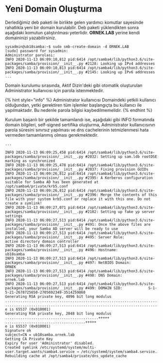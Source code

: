 # Yeni Domain Oluşturma

Derlediğimiz deb paketi ile birlikte gelen yardımcı komutlar sayesinde rahatlıkla yeni bir domain kurulabilir. Deb paketi yüklendikten sonra aşağıdaki komutun çalıştırılması yeterlidir. **ORNEK.LAB** yerine kendi domaininizi yazabilirsiniz.

```text
sysadmin@ub18samba:~$ sudo smb-create-domain -d ORNEK.LAB
[sudo] password for sysadmin: 
Administrator parolası: 
INFO 2020-11-13 06:09:10,812 pid:6414 /opt/samba4/lib/python3.6/site-packages/samba/provision/__init__.py #2128: Looking up IPv4 addresses
INFO 2020-11-13 06:09:10,813 pid:6414 /opt/samba4/lib/python3.6/site-packages/samba/provision/__init__.py #2145: Looking up IPv6 addresses      
...
```

Domain kurulumu sırasında, Aktif Dizin'deki gibi otomatik oluşturulan Administrator kullanıcısı için parola istenmektedir. 

{% hint style="info" %}
Administrator kullanıcısı Domaindeki yetkili kullanıcı olduğundan, yetki gerektiren tüm işlemler başlangıçta bu kullanıcı ile yapılmaktadır. Bu nedenle parola bilgisi kaybedilmemelidir. 
{% endhint %}

Kurulum başarılı bir şekilde tamamlandı ise, aşağıdaki gibi INFO formatında domain bilgileri, self-signed sertifika oluşturma, Administrator kullanıcısının parola süresini sınırsız yapılması ve dns cachelerinin tetmizlenmesi hata vermeden tamamlanmış olması gerekmektedir.

```text
...

INFO 2020-11-13 06:09:25,458 pid:6414 /opt/samba4/lib/python3.6/site-packages/samba/provision/__init__.py #2032: Setting up sam.ldb rootDSE marking as synchronized
INFO 2020-11-13 06:09:25,478 pid:6414 /opt/samba4/lib/python3.6/site-packages/samba/provision/__init__.py #2037: Fixing provision GUIDs
INFO 2020-11-13 06:09:26,812 pid:6414 /opt/samba4/lib/python3.6/site-packages/samba/provision/__init__.py #2395: A Kerberos configuration suitable for Samba AD has been generated at /opt/samba4/private/krb5.conf
INFO 2020-11-13 06:09:26,812 pid:6414 /opt/samba4/lib/python3.6/site-packages/samba/provision/__init__.py #2396: Merge the contents of this file with your system krb5.conf or replace it with this one. Do not create a symlink!
INFO 2020-11-13 06:09:27,071 pid:6414 /opt/samba4/lib/python3.6/site-packages/samba/provision/__init__.py #2102: Setting up fake yp server settings
INFO 2020-11-13 06:09:27,513 pid:6414 /opt/samba4/lib/python3.6/site-packages/samba/provision/__init__.py #491: Once the above files are installed, your Samba AD server will be ready to use
INFO 2020-11-13 06:09:27,513 pid:6414 /opt/samba4/lib/python3.6/site-packages/samba/provision/__init__.py #495: Server Role:           active directory domain controller
INFO 2020-11-13 06:09:27,513 pid:6414 /opt/samba4/lib/python3.6/site-packages/samba/provision/__init__.py #496: Hostname:              ub18samba
INFO 2020-11-13 06:09:27,513 pid:6414 /opt/samba4/lib/python3.6/site-packages/samba/provision/__init__.py #497: NetBIOS Domain:        ORNEK
INFO 2020-11-13 06:09:27,513 pid:6414 /opt/samba4/lib/python3.6/site-packages/samba/provision/__init__.py #498: DNS Domain:            ornek.lab
INFO 2020-11-13 06:09:27,513 pid:6414 /opt/samba4/lib/python3.6/site-packages/samba/provision/__init__.py #499: DOMAIN SID:            S-1-5-21-2678725650-2705692349-3514259868
Generating RSA private key, 4096 bit long modulus
......................................................................................................................................................................................................................++++
.........................................................................................................................................................................++++
e is 65537 (0x010001)
Generating RSA private key, 2048 bit long modulus
...........................................+++++
.....................................+++++
e is 65537 (0x010001)
Signature ok
subject=CN = ub18samba.ornek.lab
Getting CA Private Key
Expiry for user 'Administrator' disabled.
Created symlink /etc/systemd/system/multi-user.target.wants/samba4.service → /etc/systemd/system/samba4.service.
Rebuilding cache at /opt/samba4/private/dns_update_cache
```



